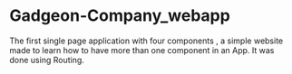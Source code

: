 # Gadgeon-Company_webapp

The first single page application with four components , a simple website made to learn how to have more than one component in an App. It was done using Routing.

